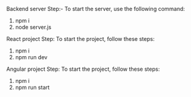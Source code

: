 Backend server Step:-
To start the server, use the following command:
1) npm i
2) node server.js

React project Step:
To start the project, follow these steps:
1) npm i
2) npm run dev

Angular project Step:
To start the project, follow these steps:
1) npm i
2) npm run start
